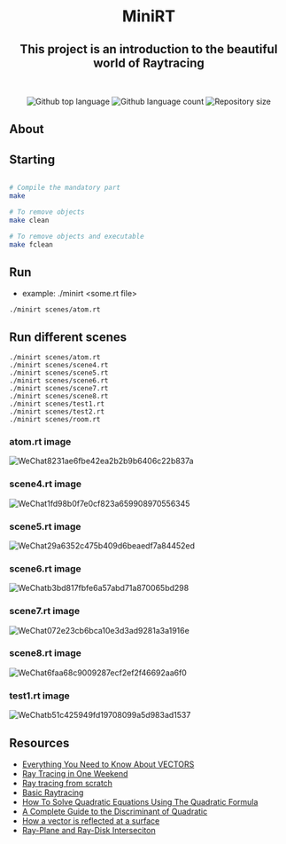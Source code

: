 <h1 align="center">  MiniRT </h1>

<h2 align="center">This project is an introduction to the beautiful world of Raytracing</h2>
<br>
<p align="center">
<p align="center">

  <img alt="Github top language" src="https://img.shields.io/github/languages/top/yixin1230/Minishell?color=3de069">

  <img alt="Github language count" src="https://img.shields.io/github/languages/count/yixin1230/Minishell?color=3de069">

  <img alt="Repository size" src="https://img.shields.io/github/repo-size/yixin1230/Minishell?color=3de069">


</p>

## About


## Starting
```bash

# Compile the mandatory part
make

# To remove objects
make clean

# To remove objects and executable
make fclean
```

## Run
- example: ./minirt <some.rt file>
```
./minirt scenes/atom.rt
```
## Run different scenes
```
./minirt scenes/atom.rt
./minirt scenes/scene4.rt
./minirt scenes/scene5.rt
./minirt scenes/scene6.rt
./minirt scenes/scene7.rt
./minirt scenes/scene8.rt
./minirt scenes/test1.rt
./minirt scenes/test2.rt
./minirt scenes/room.rt
```
### atom.rt image
![WeChat8231ae6fbe42ea2b2b9b6406c22b837a](https://github.com/yixin1230/MiniRT/assets/100164159/1ba88855-388d-4a66-9724-18137500049a)
### scene4.rt image
![WeChat1fd98b0f7e0cf823a659908970556345](https://github.com/yixin1230/MiniRT/assets/100164159/2ff46930-efb2-4b1b-b8ca-04c26d48b7ec)
### scene5.rt image
![WeChat29a6352c475b409d6beaedf7a84452ed](https://github.com/yixin1230/MiniRT/assets/100164159/3b919a7e-c711-4164-9cc2-094c90663a69)
### scene6.rt image
![WeChatb3bd817fbfe6a57abd71a870065bd298](https://github.com/yixin1230/MiniRT/assets/100164159/fb64536f-b2ed-4245-8cb5-5ea96daa77eb)
### scene7.rt image
![WeChat072e23cb6bca10e3d3ad9281a3a1916e](https://github.com/yixin1230/MiniRT/assets/100164159/51732a2b-e6f7-42bc-a4ed-2e5d2e6782a3)
### scene8.rt image
![WeChat6faa68c9009287ecf2ef2f46692aa6f0](https://github.com/yixin1230/MiniRT/assets/100164159/36527618-0947-4612-99c4-d0d8b8b56551)
### test1.rt image
![WeChatb51c425949fd19708099a5d983ad1537](https://github.com/yixin1230/MiniRT/assets/100164159/aa60ceb5-a5f3-4033-a105-83729348fc7a)

## Resources
* [Everything You Need to Know About VECTORS](https://www.youtube.com/watch?v=Ej3ZVxljJfo)
* [Ray Tracing in One Weekend](https://raytracing.github.io/books/RayTracingInOneWeekend.html)
* [Ray tracing from scratch](https://www.youtube.com/watch?v=JN5yUrJPThI&list=PL3WoIG-PLjSt54LvzY2SuBQDl-cXa11Tm)
* [Basic Raytracing](https://www.gabrielgambetta.com/computer-graphics-from-scratch/02-basic-raytracing.html)
* [How To Solve Quadratic Equations Using The Quadratic Formula](https://www.youtube.com/watch?v=IlNAJl36-10)
* [A Complete Guide to the Discriminant of Quadratic](https://mathsathome.com/the-discriminant-quadratic/)
* [How a vector is reflected at a surface](http://www.sunshine2k.de/articles/coding/vectorreflection/vectorreflection.html#:~:text=Reflection%20in%20a%20nutshell%3A&text=The%20formula%20w%20%3D%20v%20%2D%202,not%20a%20point%20in%20space)
* [Ray-Plane and Ray-Disk Interseciton](https://www.scratchapixel.com/lessons/3d-basic-rendering/minimal-ray-tracer-rendering-simple-shapes/ray-plane-and-ray-disk-intersection.html)

